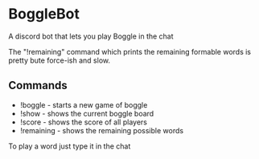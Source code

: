 # BoggleBot
A discord bot that lets you play Boggle in the chat


The "!remaining" command which prints the remaining formable words is pretty bute force-ish and slow.

## Commands
- !boggle     - starts a new game of boggle
- !show       - shows the current boggle board
- !score      - shows the score of all players
- !remaining  - shows the remaining possible words

To play a word just type it in the chat
